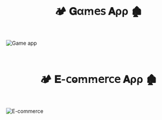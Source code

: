 <h1  align="center" > 🏕️ 𝐆αꭑ𝖾𝗌 𝐀ρρ 🏚️</h1>

</br>

![Game app](https://github.com/user-attachments/assets/edbbcd82-5a08-4882-9b14-23055316fcbc)

</br>

<h1  align="center" > 🏕️ 𝐄-𝖼ⱺꭑꭑ𝖾𝗋𝖼𝖾 𝐀ρρ 🏚️</h1>

</br>

![E-commerce](https://github.com/user-attachments/assets/f6cdd899-e611-4a5a-8485-ba21b0b93fc8)
